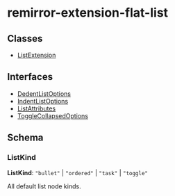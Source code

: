 # remirror-extension-flat-list

## Classes

- [ListExtension](../classes/remirror_extension_flat_list.ListExtension.md)

## Interfaces

- [DedentListOptions](../interfaces/remirror_extension_flat_list.DedentListOptions.md)
- [IndentListOptions](../interfaces/remirror_extension_flat_list.IndentListOptions.md)
- [ListAttributes](../interfaces/remirror_extension_flat_list.ListAttributes.md)
- [ToggleCollapsedOptions](../interfaces/remirror_extension_flat_list.ToggleCollapsedOptions.md)

## Schema

### ListKind

 **ListKind**: ``"bullet"`` \| ``"ordered"`` \| ``"task"`` \| ``"toggle"``

All default list node kinds.
